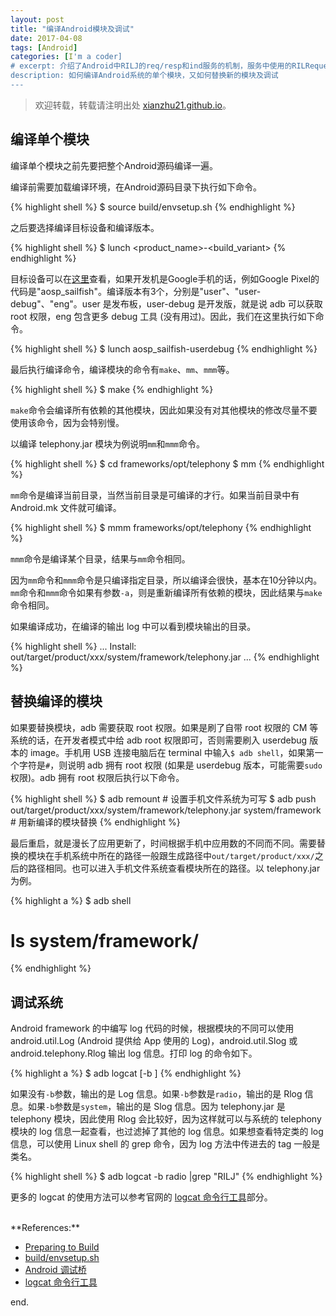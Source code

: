 ```yaml
---
layout: post
title: "编译Android模块及调试"
date: 2017-04-08
tags: [Android]
categories: [I'm a coder]
# excerpt: 介绍了Android中RILJ的req/resp和ind服务的机制，服务中使用的RILRequest数据结构与RILRegistrant的机制
description: 如何编译Android系统的单个模块，又如何替换新的模块及调试
---
```

<!-- more -->
> 欢迎转载，转载请注明出处 [xianzhu21.github.io](xianzhu21.github.io)。

## 编译单个模块

编译单个模块之前先要把整个Android源码编译一遍。

编译前需要加载编译环境，在Android源码目录下执行如下命令。

{% highlight shell %}
$ source build/envsetup.sh
{% endhighlight %}

之后要选择编译目标设备和编译版本。

{% highlight shell %}
$ lunch <product_name>-<build_variant>
{% endhighlight %}

目标设备可以在[这里](https://source.android.com/source/running)查看，如果开发机是Google手机的话，例如Google Pixel的代码是"aosp_sailfish"。编译版本有3个，分别是"user"、"user-debug"、"eng"。user 是发布板，user-debug 是开发版，就是说 adb 可以获取 root 权限，eng 包含更多 debug 工具 (没有用过)。因此，我们在这里执行如下命令。

{% highlight shell %}
$ lunch aosp_sailfish-userdebug
{% endhighlight %}

最后执行编译命令，编译模块的命令有```make```、```mm```、```mmm```等。

{% highlight shell %}
$ make <module-name>
{% endhighlight %}

```make```命令会编译所有依赖的其他模块，因此如果没有对其他模块的修改尽量不要使用该命令，因为会特别慢。

以编译 telephony.jar 模块为例说明```mm```和```mmm```命令。

{% highlight shell %}
$ cd frameworks/opt/telephony
$ mm
{% endhighlight %}

```mm```命令是编译当前目录，当然当前目录是可编译的才行。如果当前目录中有 Android.mk 文件就可编译。

{% highlight shell %}
$ mmm frameworks/opt/telephony
{% endhighlight %}

```mmm```命令是编译某个目录，结果与```mm```命令相同。

因为```mm```命令和```mmm```命令是只编译指定目录，所以编译会很快，基本在10分钟以内。```mm```命令和```mmm```命令如果有参数```-a```，则是重新编译所有依赖的模块，因此结果与```make```命令相同。

如果编译成功，在编译的输出 log 中可以看到模块输出的目录。

{% highlight shell %}
...
Install: out/target/product/xxx/system/framework/telephony.jar
...
{% endhighlight %}

## 替换编译的模块

如果要替换模块，adb 需要获取 root 权限。如果是刷了自带 root 权限的 CM 等系统的话，在开发者模式中给 adb root 权限即可，否则需要刷入 userdebug 版本的 image。手机用 USB 连接电脑后在 terminal 中输入```$ adb shell```，如果第一个字符是```#```，则说明 adb 拥有 root 权限 (如果是 userdebug 版本，可能需要```sudo```权限)。adb 拥有 root 权限后执行以下命令。

{% highlight shell %}
$ adb remount  # 设置手机文件系统为可写
$ adb push out/target/product/xxx/system/framework/telephony.jar system/framework  # 用新编译的模块替换
{% endhighlight %}

最后重启，就是漫长了应用更新了，时间根据手机中应用数的不同而不同。需要替换的模块在手机系统中所在的路径一般跟生成路径中```out/target/product/xxx/```之后的路径相同。也可以进入手机文件系统查看模块所在的路径。以 telephony.jar 为例。

{% highlight a %}
$ adb shell
# ls system/framework/
{% endhighlight %}

## 调试系统

Android framework 的中编写 log 代码的时候，根据模块的不同可以使用 android.util.Log (Android 提供给 App 使用的 Log)，android.util.Slog 或 android.telephony.Rlog 输出 log 信息。打印 log 的命令如下。

{% highlight a %}
$ adb logcat [-b <buffer>]
{% endhighlight %}

如果没有```-b```参数，输出的是 Log 信息。如果```-b```参数是```radio```，输出的是 Rlog 信息。如果```-b```参数是```system```，输出的是 Slog 信息。因为 telephony.jar 是 telephony 模块，因此使用 Rlog 会比较好，因为这样就可以与系统的 telephony 模块的 log 信息一起查看，也过滤掉了其他的 log 信息。如果想查看特定类的 log 信息，可以使用 Linux shell 的 grep 命令，因为 log 方法中传进去的 tag 一般是类名。

{% highlight shell %}
$ adb logcat -b radio |grep "RILJ"
{% endhighlight %}

更多的 logcat 的使用方法可以参考官网的 [logcat 命令行工具](https://developer.android.google.cn/studio/command-line/logcat.html)部分。

<br>
**References:**

- [Preparing to Build](https://source.android.com/source/building)
- [build/envsetup.sh](https://android.googlesource.com/platform/build/+/master/envsetup.sh)
- [Android 调试桥](https://developer.android.google.cn/studio/command-line/adb.html)
- [logcat 命令行工具](https://developer.android.google.cn/studio/command-line/logcat.html)


end.
